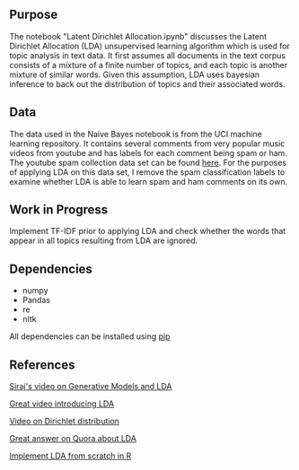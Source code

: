 ## Purpose
The notebook "Latent Dirichlet Allocation.ipynb" discusses the Latent Dirichlet Allocation (LDA) unsupervised learning algorithm which is used for topic analysis in text data. It first assumes all documents in the text corpus consists of a mixture of a finite number of topics, and each topic is another mixture of similar words. Given this assumption, LDA uses bayesian inference to back out the distribution of topics and their associated words. 

## Data
The data used in the Naive Bayes notebook is from the UCI machine learning repository. It contains several comments from very popular music videos from youtube and has labels for each comment being spam or ham. The youtube spam collection data set can be found [here](https://archive.ics.uci.edu/ml/datasets/YouTube+Spam+Collection). For the purposes of applying LDA on this data set, I remove the spam classification labels to examine whether LDA is able to learn spam and ham comments on its own. 

## Work in Progress
Implement TF-IDF prior to applying LDA and check whether the words that appear in all topics resulting from LDA are ignored. 

## Dependencies
* numpy
* Pandas
* re
* nltk

All dependencies can be installed using [pip](https://pip.pypa.io/en/stable/)

## References
[Siraj's video on Generative Models and LDA](https://www.youtube.com/watch?v=HyuBTMaKFmU)

[Great video introducing LDA](https://www.youtube.com/watch?v=3mHy4OSyRf0)

[Video on Dirichlet distribution](https://www.youtube.com/watch?v=nfBNOWv1pgE)

[Great answer on Quora about LDA](https://www.quora.com/What-is-a-good-explanation-of-Latent-Dirichlet-Allocation)

[Implement LDA from scratch in R](http://brooksandrew.github.io/simpleblog/articles/latent-dirichlet-allocation-under-the-hood/)
